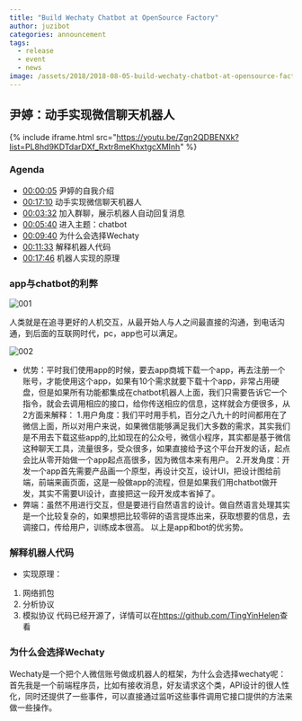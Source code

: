 ```yaml
---
title: "Build Wechaty Chatbot at OpenSource Factory"
author: juzibot
categories: announcement
tags:
  - release
  - event
  - news
image: /assets/2018/2018-08-05-build-wechaty-chatbot-at-opensource-factory/000.webp
---
```


## 尹婷：动手实现微信聊天机器人

{% include iframe.html src="https://youtu.be/Zgn2QDBENXk?list=PL8hd9KDTdarDXf_Rxtr8meKhxtgcXMInh" %}

### Agenda

- [00:00:05](https://youtu.be/Zgn2QDBENXk?list=PL8hd9KDTdarDXf_Rxtr8meKhxtgcXMInh&t=7) 尹婷的自我介绍
- [00:17:10](https://youtu.be/Zgn2QDBENXk?list=PL8hd9KDTdarDXf_Rxtr8meKhxtgcXMInh&t=103) 动手实现微信聊天机器人
- [00:03:32](https://youtu.be/Zgn2QDBENXk?list=PL8hd9KDTdarDXf_Rxtr8meKhxtgcXMInh&t=212) 加入群聊，展示机器人自动回复消息
- [00:05:40](https://youtu.be/6VhrXaT7clQ?list=PL8hd9KDTdarDXf_Rxtr8meKhxtgcXMInh&t=4943) 进入主题：chatbot
- [00:09:40](https://youtu.be/Zgn2QDBENXk?list=PL8hd9KDTdarDXf_Rxtr8meKhxtgcXMInh&t=580) 为什么会选择Wechaty
- [00:11:33](https://youtu.be/Zgn2QDBENXk?list=PL8hd9KDTdarDXf_Rxtr8meKhxtgcXMInh&t=693) 解释机器人代码
- [00:17:46](https://youtu.be/Zgn2QDBENXk?list=PL8hd9KDTdarDXf_Rxtr8meKhxtgcXMInh&t=1066) 机器人实现的原理

### app与chatbot的利弊

![001](/assets/2018/08-build-wechaty-chatbot-at-opensource-factory/001.webp)

人类就是在追寻更好的人机交互，从最开始人与人之间最直接的沟通，到电话沟通，到后面的互联网时代，pc，app也可以满足。

![002](/assets/2018/08-build-wechaty-chatbot-at-opensource-factory/002.webp)

- 优势：平时我们使用app的时候，要去app商城下载一个app，再去注册一个账号，才能使用这个app，如果有10个需求就要下载十个app，非常占用硬盘，但是如果所有功能都集成在chatbot机器人上面，我们只需要告诉它一个指令，就会去调用相应的接口，给你传送相应的信息，这样就会方便很多，从2方面来解释：
 1.用户角度：我们平时用手机，百分之八九十的时间都用在了微信上面，所以对用户来说，如果微信能够满足我们大多数的需求，其实我们是不用去下载这些app的,比如现在的公众号，微信小程序，其实都是基于微信这种聊天工具，流量很多，受众很多，如果直接给予这个平台开发的话，起点会比从零开始做一个app起点高很多，因为微信本来有用户。
 2.开发角度：开发一个app首先需要产品画一个原型，再设计交互，设计UI，把设计图给前端，前端来画页面，这是一般做app的流程，但是如果我们用chatbot做开发，其实不需要UI设计，直接把这一段开发成本省掉了。
- 弊端：虽然不用进行交互，但是要进行自然语言的设计。做自然语言处理其实是一个比较复杂的，如果想把比较零碎的语言提炼出来，获取想要的信息，去调接口，传给用户，训练成本很高。
以上是app和bot的优劣势。

### 解释机器人代码

- 实现原理：

1. 网络抓包
2. 分析协议
3. 模拟协议
代码已经开源了，详情可以在<https://github.com/TingYinHelen>查看
### 为什么会选择Wechaty

Wechaty是一个把个人微信账号做成机器人的框架，为什么会选择wechaty呢：首先我是一个前端程序员，比如有接收消息，好友请求这个类，API设计的很人性化，同时还提供了一些事件，可以直接通过监听这些事件调用它接口提供的方法来做一些操作。

